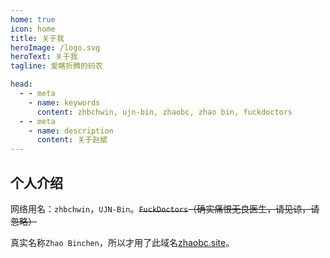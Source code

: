 ```yaml
---
home: true
icon: home
title: 关于我
heroImage: /logo.svg
heroText: 关于我
tagline: 爱瞎折腾的码农

head:
  - - meta
    - name: keywords
      content: zhbchwin, ujn-bin, zhaobc, zhao bin, fuckdoctors
  - - meta
    - name: description
      content: 关于赵斌
---
```


## 个人介绍

网络用名：`zhbchwin`，`UJN-Bin`。~~`FuckDoctors`（确实痛恨无良医生，请见谅，请忽略）~~

真实名称`Zhao Binchen`，所以才用了此域名[zhaobc.site](https://www.zhaobc.site)。

<div style="display: flex;justify-content: center;">
  <iframe :src="$withBase('/zhaobc.site/index.html')" style="border:none;height:auto;width:305px;height:115px;" />
</div>

## 兴趣爱好

<!-- prettier-ignore -->
没啥兴趣爱好，喜欢瞎折腾(ㄒoㄒ)

## 联系方式

- 邮件：[hi@zhaobc.site](mailto:hi@zhaobc.site)
- GitHub: [FuckDoctors](http://github.com/FuckDoctors)
